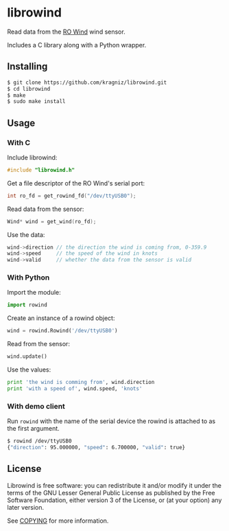 librowind
=========

Read data from the [RO Wind](http://www.busse-yachtshop.de/pdf/ROWind.pdf) wind sensor.

Includes a C library along with a Python wrapper.


Installing
----------

```bash
$ git clone https://github.com/kragniz/librowind.git
$ cd librowind
$ make
$ sudo make install
```


Usage
-----

### With C

Include librowind:
```C
#include "librowind.h"
```

Get a file descriptor of the RO Wind's serial port:
```C
int ro_fd = get_rowind_fd("/dev/ttyUSB0");
```

Read data from the sensor:
```C
Wind* wind = get_wind(ro_fd);
```

Use the data:
```C
wind->direction // the direction the wind is coming from, 0-359.9
wind->speed     // the speed of the wind in knots
wind->valid     // whether the data from the sensor is valid
```

### With Python

Import the module:
```python
import rowind
```

Create an instance of a rowind object:
```python
wind = rowind.Rowind('/dev/ttyUSB0')
```
Read from the sensor:
```python
wind.update()
```

Use the values:
```python
print 'the wind is comming from', wind.direction
print 'with a speed of', wind.speed, 'knots'
```


### With demo client

Run `rowind` with the name of the serial device the rowind is attached to as
the first argument.

```bash
$ rowind /dev/ttyUSB0
{"direction": 95.000000, "speed": 6.700000, "valid": true}
```

License
-------

Librowind is free software: you can redistribute it and/or modify it under the
terms of the GNU Lesser General Public License as published by the Free
Software Foundation, either version 3 of the License, or (at your option) any
later version.

See [COPYING](COPYING) for more information.
